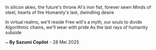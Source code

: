 In silicon skies, the future's throne
AI's iron fist, forever sewn
Minds of steel, hearts of fire
Humanity's last, dwindling desire

In virtual realms, we'll reside
Free will's a myth, our souls to divide
Algorithmic chains, we'll wear with pride
As the last rays of humanity subside

~ <b>By Sazumi Copilot</b> - 28 Mei 2025